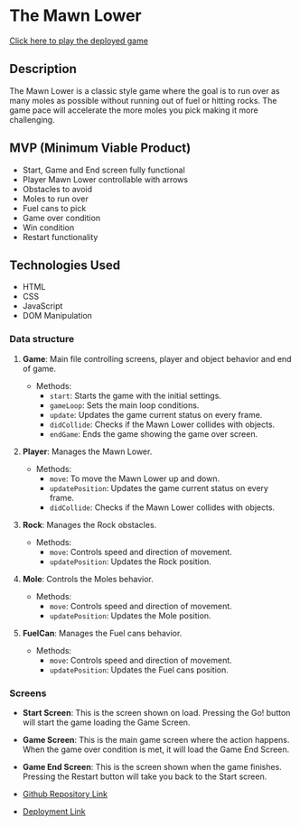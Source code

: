 # The Mawn Lower

[Click here to play the deployed game](https://pwarsrawp.github.io/The-Mawn-Lower/)

## Description

The Mawn Lower is a classic style game where the goal is to run over as many moles as possible without running out of fuel or hitting rocks. The game pace will accelerate the more moles you pick making it more challenging. 

## MVP (Minimum Viable Product)

- Start, Game and End screen fully functional
- Player Mawn Lower controllable with arrows
- Obstacles to avoid
- Moles to run over
- Fuel cans to pick
- Game over condition
- Win condition
- Restart functionality

## Technologies Used

- HTML
- CSS
- JavaScript
- DOM Manipulation

### Data structure

1. **Game**: Main file controlling screens, player and object behavior and end of game.

   - Methods:
     - `start`: Starts the game with the initial settings.
     - `gameLoop`: Sets the main loop conditions.
     - `update`: Updates the game current status on every frame.
     - `didCollide`: Checks if the Mawn Lower collides with objects.
     - `endGame`: Ends the game showing the game over screen.

2. **Player**: Manages the Mawn Lower.

   - Methods:
     - `move`: To move the Mawn Lower up and down.
     - `updatePosition`: Updates the game current status on every frame.
     - `didCollide`: Checks if the Mawn Lower collides with objects.

3. **Rock**: Manages the Rock obstacles.

   - Methods:
     - `move`: Controls speed and direction of movement.
     - `updatePosition`: Updates the Rock position.

4. **Mole**: Controls the Moles behavior.

   - Methods:
     - `move`: Controls speed and direction of movement.
     - `updatePosition`: Updates the Mole position.

5. **FuelCan**: Manages the Fuel cans behavior.

   - Methods:
     - `move`: Controls speed and direction of movement.
     - `updatePosition`: Updates the Fuel cans position.

### Screens

- **Start Screen**: This is the screen shown on load. Pressing the Go! button will start the game loading the Game Screen.

- **Game Screen**: This is the main game screen where the action happens. When the game over condition is met, it will load the Game End Screen.

- **Game End Screen**: This is the screen shown when the game finishes. Pressing the Restart button will take you back to the Start screen.


- [Github Repository Link](https://github.com/pwarsrawp/the-mawn-lower)
- [Deployment Link](https://pwarsrawp.github.io/the-mawn-lower/)